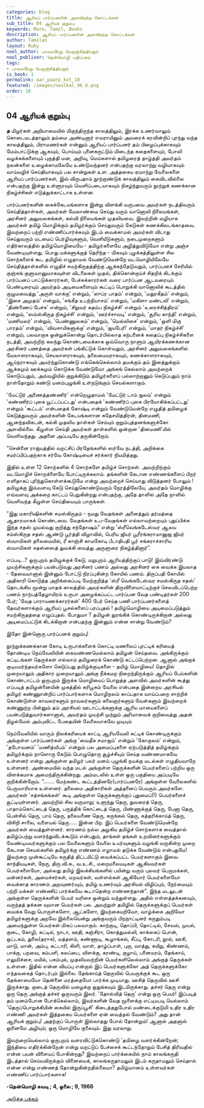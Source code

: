 ```yaml
---
categories: blog
title: ஆரியப் பார்ப்பனரின் அளவிறந்த கொட்டங்கள்
sub_title: 04 ﻿ஆரியக் குறும்பு
keywords: More, Tamil, Books
description: ஆரியப் பார்ப்பனரின் அளவிறந்த கொட்டங்கள்
author: Tamilan
layout: Ruby
nool_author: பாவலரேறு பெருஞ்சித்திரனார்
nool_publiser: தென்மொழி பதிப்பகம்
tags: 
- பாவலரேறு பெருஞ்சித்திரனார்
is_book: 1
permalink: aar_paarp_kot_10
featured: /images/noolkal_96_6.png
order: 10
---
```



## 04 ﻿ஆரியக் குறும்பு

**த** மிழர்கள் அறியாமையில் மிகுந்திருந்த காலத்திலும், இரக்க உணர்வாலும் கொடைமடத்தாலும் தம்மை அண்டினார் எவராயினும் அவரைக் கரவின்றிப் புரந்து வந்த காலத்திலும், பிராமணர்கள் என்னும் ஆரியப் பார்ப்பனர் தம் பிழைப்புக்காகவும் மேம்பாட்டுக்கு ஆகவும், பொய்யும் புனைகருட்டும் மிடைந்த கதைகளையும், போலி வழக்கங்களையும் புகுத்தி மன, அறிவு, மெய்களால் தமிழரைத் தாழ்த்தி அவர்தம் நலன்களை உழைக்காமலேயே உண்டுவந்தனர் என்பதற்கு வரலாற்று வழியாகவும் வாய்வழிச் செய்தியாகவும் பல சான்றுகள் உள. அத்தகைய ஏமாற்று வேலைகளை ஆரியப் பார்ப்பனர்கள், இவ் விருபதாம் நூற்றாண்டுக் காலத்திலும் கைவிடவில்லை என்பதற்கு இன்று உள்ளுரவும் வெளிப்படையாகவும் நிகழ்ந்துவரும் நூற்றுக் கணக்கான நிகழ்ச்சிகள் எடுத்துக்காட்டாக உள்ளன.

பார்ப்பனர்களின் கைக்கேடயங்களாக இன்று விளங்கி வருபவை அவர்கள் நடத்திவரும் செய்தித்தாள்கள், அவர்கள் மேலாண்மை செய்து வரும் வானொலி நிலையங்கள், அரசினர் அலுவலகங்கள், கல்வி நிலையங்கள் முதலியவை. இவற்றின் வழியாக அவர்கள் தமிழ் மொழிக்கும் தமிழர்க்கும் செய்துவரும் கேடுகள் கணக்கிலடங்காதவை. இவற்றைப் பற்றி எண்ணிப்பார்க்கவும் இடம் வைக்காமல் அவர்கள் விடாது செய்துவரும் மடமைப் பெர்ழிவுகளும், வெளியீடுகளும், நடைமுறைகளும் எதிர்காலத்தில் தமிழ்மொழியையே - தமிழர்களையே அழித்துவிடுமோ என்று அஞ்ச வேண்டியுள்ளது. பொது மக்களுக்குத் தெரிந்த - மிகவும் புழக்கத்திலுள்ள சில சொற்களைக் கூட தமிழில் எழுதாமல் வேண்டுமென்றே வடமொழியிலேயே செய்தித்தாள்களில் எழுதிச் சமற்கிருதத்திற்கு ஆக்கந்தேடுவதும், பார்ப்பனச் சேரியில் குஞ்சுங் குளுவானுமாகவுள்ள விடலைகள் முதல், திக்கொன்றாய்ச் சிதறிக் கிடக்கும் பார்ப்பனப் பாட்டுக்காரர்கள், பேச்சுக்காரர்கள் வரை பார்ப்பன ஆடவரையும் பெண்டிரையும் அவர்தம் அடிமைகளையும் கூட்டிப் பொறுக்கி வானொலிக் கூடத்தில் குழுமவைத்து 'அருள் வாக்கு' என்றும், 'ஸுப்ர பாதம்' என்றும், 'மதுரகீதம்' என்றும், 'இசை அமுதம்' என்றும், 'சங்கீத உபந்நியாசம்' என்றும், 'மகிளா மண்டலி' என்றும், 'திண்ணைப் பேச்சு' என்றும், 'சிறுவர் கதம்ப நிகழ்ச்சி' என்றும் 'உரைச்சித்திரம்' என்றும், 'ஸம்ஸ்கிருத நிகழ்ச்சி' என்றும், 'ஊர்ச்சாவடி' என்றும், 'சூரிய காந்தி' என்றும், 'மணிமலர்' என்றும், 'பெண்ணுலகம்' என்றும், 'மெல்லிசை' என்றும், 'ஒளி மிகு பாரதம்' என்றும், 'விவசாயிகளுக்கு' என்றும், 'ஜயபேரி' என்றும், 'மாதர் நிகழ்ச்சி' என்றும், பலவாறாக ஒன்றுக்கொன்று தொடர்பில்லாத கற்பனைக் கதைப்பு நிகழ்ச்சிகளை நடத்தி, அவற்றிற் கலந்து கொண்டமைக்காக ஒவ்வொரு நாளும் ஆயிரக்கணக்கான அரசினர் பணத்தை அவர்கள் பங்கிட்டுக் கொள்வதும், அரசினர் அலுவலகங்களில் மேலாளராகவும், செயலாளராகவும், தலைமையராகவும், கணக்காளராகவும், ஆய்நராகவும் அமர்ந்துகொண்டு எங்கெங்கெல்லாம் தமக்கும் தம் இனத்துக்கும் ஆக்கமும் ஊக்கமும் கொடுக்க வேண்டுமோ அங்கங் கெல்லாம் அவற்றைக் கொடுப்பதும், அவ்வழியில் குறுக்கிடும் தமிழர்களைப் பல்லாற்றானும் கெடுப்பதும் நாம் நாள்தோறும் கண்டு மனம்புழுங்கி உள்நடுங்கும் செயல்களாகும்.

'மேட்டுர் அணைத்தண்ணிர்' என்றெழுதாமல் 'மேட்டுர் டாம் ஜலம்' என்றும் 'கண்ணிர்ப் புகை யூட்டப்பட்டது' என்பதைக் 'கண்ணிர்ப் புகை பிரயோகிக்கப்பட்டது' என்றும் 'கூட்டம்' என்பதைக் கோஷ்டி என்றும் வேண்டுமென்றே எழுதித் தமிழைக் கெடுத்துவரும் அவர்களின் கேடயங்களான சுதேசமித்திரன், தினமணி, ஆனந்தவிகடன், கல்கி முதலிய தாள்கள் செய்யும் குறும்புத்தனங்களுக்கோ அளவில்லை. கீழுள்ள செய்தி அவர்கள் தாள்களில் ஒன்றான 'தினமணி'யில் வெளிவந்தது. அதனை அப்படியே தருகின்றோம்.

“சென்னை ராஜ்யத்தில் வறட்சிப் பிரதேங்களில் ஸர்வே நடத்தி, அறிக்கை சமர்ப்பிப்பதற்காக சர்வே கோஷ்டியைச் சர்க்கார் நியமித்தது.

இதில் உள்ள 12 சொற்களில் 4 சொற்களே தமிழ்ச் சொற்கள். அவற்றிற்கும் வடமொழிச் சொறக்ளையே போட்டிருக்கலாம். தங்களின் கேடான எண்ணங்களைப் பிறர் எளிதாகப் புரிந்துகொள்ளக்கூடுமே என்று அவற்றைச் செய்யாது விடுத்தனர் போலும் ! தமிழுக்கு இவ்வளவு கேடு செய்துகொண்டுவரும் நேரத்திலேயே, அவர்தம் மொழிக்கு எவ்வளவு அக்கறை காட்டப் பெறுகின்றது என்பதற்கு, அதே தாளில் அதே நாளில் வெளிவந்த கீழுள்ள செய்தியையும் பாருங்கள்.

“இது மகாரிஷிகளின் சமஸ்கிருதம் - நமது வேதங்கள் அனைத்தும் தர்மத்தை ஆதாரமாகக் கொண்டவை. வேதங்கள் உப-வேதங்கள் எல்லாவற்றையும் புதுப்பிக்க இந்த சதஸ் முயல்வது குறித்து சந்தோஷம்” என்று 'ஸ்ரீவெங்கடேஸ்வர ஆலய சம்ஸ்கிருத சதஸ் ஆண்டு பூர்த்தி விழாவில், பெரிய ஜியர் பூரீரங்கராமானுஜ ஜியர் ஸ்வாமிகள் தலைமையில், ரீ காஞ்சி காமகோடி பீடாதிபதி பூர் சங்கராச்சாரிய ஸ்வாமிகள் சதஸ்ஸைத் துவக்கி வைத்து அருளுரை நிகழ்த்தினார்”.

எப்படி...? ஒருபுறம் தமிழுக்குக் கேடு, மறுபுறம் ஆரியத்திற்குப் பாடு! இவ்விரண்டு முயற்சிகளுக்கும் பயன்படுவது அரசினர் பணம் அல்லது அரசினர் கை வைக்க இயலாத - தேவையானால் இன்னும் போட்டு நிரப்புகின்ற கோயில் பணம். திருப்பதி கோயில் அதிகாரி கொடுத்த அறிக்கைப்படி மேற்குறித்த 'ஸ்ரீ வெங்கடேஸ்வர சமஸ்கிருத சதஸ்' தொடங்கிய மூன்று மாதக் காலத்தில் அவர்களின் திருவிளையாட்டிற்குச் செலவிடப்பெற்ற பணம் நாற்பத்தேழாயிரம் உருபா அழைக்கப்பட்ட பார்ப்பன வேத பண்டிதர்கள் 200 பேர்; 'வேத பாராயணக்காரர்கள்' 400 பேர் செய்த பணி பார்ப்பனர்களைத் தேவர்களாக்கும் ஆரியப் பூசல்களைப் பரப்புதல் ! தமிழ்மொழியை அடிமைப்படுத்தும் சமற்கிருதத்தை எழுப்புதல். போதுமா ? தமிழன் துரங்கிக் கொண்டிருக்கிறான் அல்லது அடிமைப்பட்டுக் கிடக்கிறான் என்பதற்கு இன்னும் என்ன சான்று வேண்டும்?

இதோ இன்னொரு பார்ப்பனக் குறும்பு!

நூற்றுக்கணக்கான கோடி உருபாக்களைக் கொட்டி மணலைப் புரட்டிக் கரியைத் தோண்டிய நெய்வேலியின் கைவண்ணமெல்லாம் தமிழன் செய்தவை. அங்கிருக்கும் கட்டிடங்கள் தெருக்கள் எல்லாம் தமிழரைக் கொண்டு கட்டப்பெற்றன. ஆனால் அங்குக் குடியமர்ந்தவர்களோ கெடுப்பது தமிழ்க்குடிகளை - தமிழ் மொழியை! தொழில் முறையாலும் அதிகார முறையாலும் அங்கு நீக்கமற நிறைந்திருக்கும் ஆரியப் பேய்களின் கொண்டாட்டம் ஒருபுறம் இருக்க மொழியைப் பொறுத்த அளவில் அவர்களின் கூத்து எப்படித் தமிழன்னையின் முகத்தில் கரிபூசும் வேலை என்பதை இன்றைய அரசியல் தமிழர் கண்ணுான்றிப் பார்ப்பார்களாக மொழிநலம் காப்பதாக வாய்ப்பறை சாற்றிக் கொண்டுள்ள காவலர்களும் நாவலர்களும் கலைஞர்களும் வேள்களும் இவற்றைக் கண்ணுற்ற பின்னும் தம் அரசியல் ஊடாட்டங்களுக்கு ஆரிய மாயைகளைப் பயன்படுத்துவார்களானால், அவர்தம் முயற்சி முற்றும் அரிமாவைக் குறிவைத்து அதன் நிழல்மேல் அம்புவிட்ட பேதையின் வேலையாகவே முடியும்

நெய்வேலியில் வாரும் நிலக்கரியைக் காட்டி ஆரியவேலி கட்டிக் கொண்டிருக்கும் அங்குள்ள பார்ப்பனர்கள் அங்கு 'வைதீக சமாஜம்' என்றும் 'கோகுலம்' என்றும், 'தபோவனம்' 'மணித்வீபம்' என்றும் பல அமைப்புகளை ஏற்படுத்தித் தமிழ்க்கும் தமிழர்க்கும் நாளொரு கேடும் பொழுதொரு சூழ்ச்சியும் செய்த வண்ணமாகவே உள்ளனர் என்று அங்குள்ள தமிழர் பலர் மனம் புழுங்கி நமக்கு மடல்கள் எழுதியவாறே உள்ளனர். அண்மையில் வந்த மடல் அங்குள்ள தெருக்களின் பெயர்களைப் பற்றிய ஒரு விளக்கமாக அமைந்திருக்கின்றது. அம்மடலில் உள்ள ஒரு பகுதியை அப்படியே குறிக்கின்றோம். “....... மேற்கண்ட கூட்டத்தினரே(பார்ப்பனரே) அங்குள்ள வேலைகளில் பெருவாரியாக உள்ளனர். தலைமை அதிகாரிகள் அத்தனைப் பெயரும் அவர்களே. அவர்கள் 'சத்சங்கங்கள்' கூடி அங்குள்ள தெருக்களுக்குப் புதுமைப்(!) பெயர்களைச் சூட்டியுள்ளனர். அவற்றில் சில வருமாறு; உளுந்து தெரு, துவரைத் தெரு, பாதாம்கொட்டைத் தெரு, பருத்திக் கொட்டைத் தெரு, பிண்ணாக்குத் தெரு, பேனா தெரு, பென்சில் தெரு, பாய் தெரு, தலையணை தெரு, கருங்கல் தெரு, கத்தரிக்காய்த் தெரு, விசிறி சாலை, வளையல் தெரு..... இன்ன பிற. இப் பெயர்களை வேண்டுமென்றே அவர்கள் வைத்துள்ளனர். காரணம் நல்ல அழகிய தமிழ்ச் சொற்களாக வைத்தால் தமிழ்ப்பற்று வளர்ந்துவிடக்கூடும் என்பதும், தாங்கள் தங்கள் உறவினர்களுக்கும் வேண்டியவர்களுக்கும் பல வேலைகளும் வேலை உயர்வுகளும் வழங்கி வருகின்ற முறை கேடான செயல்களில் தமிழர்க்கு எண்ணம் எழாமல் தடுக்க வேண்டும் என்பதுமே! இவற்றை முன்கூட்டியே கருதித் திட்டமிட்டு வைக்கப்பட்ட பெயர்களாகும் இவை. காந்தியடிகள், நேரு, திரு.வி.க., வ.உ.சி., மறைமலையடிகள் ஆகியவர்கள் பெயர்களையோ, அல்லது தமிழ் இலக்கியங்களில் பயின்று வரும் புலவர் பெருமக்கள், மன்னர்கள், அமைச்சர்கள், மறவர்கள், வள்ளல்கள் ஆகியோர் பெயர்களையோ வைக்காத காரணம் அறவுணர்வும், தமிழ் உணர்வும் அரசியல் விழிப்பும், நேர்மையும் பற்றி மக்கள் எண்ணிப் பார்க்கவே கூடாதென்ற எண்ணந்தான்”. இந்த மடலுடன் அங்குள்ள தெருக்களின் பெயர் வரிசை ஒன்றும் வந்துள்ளது. அதில் எள்ளத்தக்கனவும், வருந்தத் தக்கன வுமான பெயர்கள் பல. அவற்றுள் தமிழில் தெருக்களுக்குப் பெயர்கள் வைக்க வேறு பொருள்களோ, ஆட்களோ, இயற்கையறிவோ, வாழ்க்கை அறிவோ தமிழர்களுக்கு அறவே இல்லையென்று அங்குவரும் பிறநாட்டினர் கருதும்படி அமைந்துள்ள பெயர்கள் மிகப் பலவாகும்.
காற்றாடி, தொப்பி, தொட்டில், சேவல், முயல், குடை, கோழி, கட்டில், நாடா, ஊதி, கஞ்சிரா, கொத்துமல்லி, காக்கைப் பொன், ஒட்டகம், துலை(தராசு), மத்தளம், கண்ணாடி, கூழாங்கல், சீப்பு, கோடரி, நூல், ஊசி, மாடு, மான், அம்பு, கட்டாரி, கிளி, வாள், தாழ்ப்பாள், புறா, வாத்து, கயிறு, கிண்ணம், பாக்கு, பறவை, கம்பளி, கலப்பை, விளக்கு, கரண்டி, குழாய், பனைமரம், தேங்காய், எலுமிச்சை, மயில், பசும்புல், முதலியவற்றின் பெயர்களிலெல்லாம் அங்குத் தெருக்கள் உள்ளன. இதில் என்ன வியப்பு என்றால் இப் பெயர்களுக்கோ அத் தெருக்களுக்கோ எந்தவகைத் தொடர்பும் இல்லை. தேங்காய்த் தெருவில் பெயருக்குக் கூட ஒரு தேங்காயையோ தென்னை மரத்தையோ பார்க்க முடியாது. ஊசித் தெருவில் ஊசி இருக்காது. குடைத் தெருவில் மழைக்கு ஒதுங்கவும் இடமிருக்காது. தச்சர் தெரு என்று ஒரு தெரு அங்குத் தச்சர் ஒருவரும் இலர். 'தோல்வித் தெரு' என்று ஒரு பெயர்! இப்படித் தம் மனம்போன போக்கெல்லாம், இவர்களின் வேத மூளைக்கு எட்டியபடி யெல்லாம் 'தெருப்பொறுக்கியின் கையில் இருப்பூசி' கிடைத்ததுபோல் மண்டைக்குடுமி உதிர உதிர எண்ணி அவர்கள் இத்தகைய பெயர்களை ஏன் வைத்தல் வேண்டும்? அது தான் ஆரியக் குறும்பு! அதற்குப் பொருள் இல்லாதது போல் தோன்றும்! ஆனால் அதனால் ஓரினமே அழியும்; ஒரு மொழியே குலையும். இது வரலாறு.

இவற்றையெல்லாம் ஒருபுறம் வளரவிட்டுக்கொண்டு 'தமிழை வளர்க்கின்றேன்; இந்தியை எதிர்க்கின்றேன் என்று வறட்டுப் பேச்சைக் கூட்டந்தோறும் பேசித் திரிவதில் என்ன பயன் விளையப் போகின்றது? இவற்றைப் பார்க்கையில் நாம் காலங்கருதி இடத்தால் செய்யவிருக்கும் வினையைக், காலங்கருதாமலும் இடம் கருதாமலும் செய்தால் என்ன என்று எண்ணத் தோன்றுகின்றதில்லையா? தமிழ்மானம் உள்ளவர்கள் எண்ணிப் பார்ப்பார்களாக!

**-தென்மொழி சுவடி ; 4, ஒலை ; 9, 1966**

[அடுத்த பக்கம்](aar_paarp_kot_11)